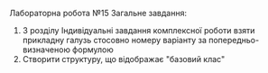 Лабораторна робота №15
Загальне завдання: 
1. З розділу Індивідуальні завдання комплексної роботи взяти прикладну галузь стосовно номеру варіанту за попередньо-визначеною формулою
2. Створити структуру, що відображає "базовий клас"
